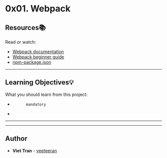 # 0x01. Webpack

## Resources:books:
Read or watch:
* [Webpack documentation](https://intranet.hbtn.io/rltoken/TcImwGvLM_DqmNKM3t6Y8Q)
* [Webpack beginner guide](https://intranet.hbtn.io/rltoken/VYuJwdBTTT9-siIvHiI6oQ)
* [npm-package.json](https://intranet.hbtn.io/rltoken/S3Ty_wr6sOHF5x0-IB611g)

---
## Learning Objectives:bulb:
What you should learn from this project:


*           mandatory
*         

---
---

## Author
* **Viet Tran** - [veeteeran](https://github.com/veeteeran)
